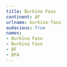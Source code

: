 ```yaml
---
title: Burkina Faso
continent: AF
urlname: burkina-faso
audacious: True
names:
- Burkina Faso
- Burkina Faso
- BF
- BFA
---
```


